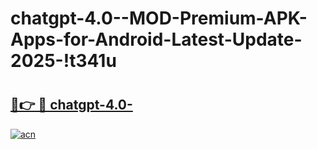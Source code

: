 # chatgpt-4.0--MOD-Premium-APK-Apps-for-Android-Latest-Update-2025-!t341u

# <h2><a href="https://pwpw0a.esa.edu.pl?title=chatgpt-4.0-&ref=t341u">🔗👉 🔴 chatgpt-4.0-</a></h2>

[![acn](https://github.com/user-attachments/assets/0f9c940e-d8b0-45ae-aac7-cd30a18b3e1c)](https://pwpw0a.esa.edu.pl?title=chatgpt-4.0-&ref=t341u)

